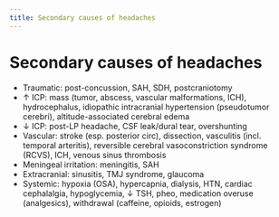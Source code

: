 ```yaml
---
title: Secondary causes of headaches
---
```

# Secondary causes of headaches

* Traumatic: post-concussion, SAH, SDH, postcraniotomy
* ↑ ICP: mass (tumor, abscess, vascular malformations, ICH), hydrocephalus, idiopathic intracranial hypertension (pseudotumor cerebri), altitude-associated cerebral edema
* ↓ ICP: post-LP headache, CSF leak/dural tear, overshunting
* Vascular: stroke (esp. posterior circ), dissection, vasculitis (incl. temporal arteritis), reversible cerebral vasoconstriction syndrome (RCVS), ICH, venous sinus thrombosis
* Meningeal irritation: meningitis, SAH
* Extracranial: sinusitis, TMJ syndrome, glaucoma
* Systemic: hypoxia (OSA), hypercapnia, dialysis, HTN, cardiac cephalalgia, hypoglycemia, ↓ TSH, pheo, medication overuse (analgesics), withdrawal (caffeine, opioids, estrogen)

